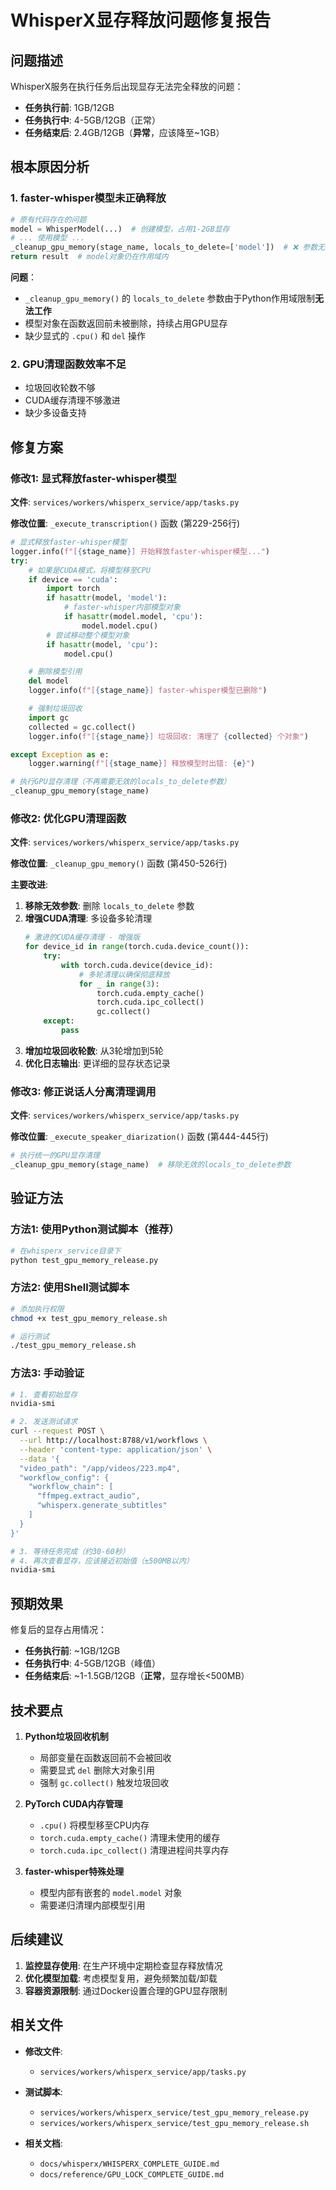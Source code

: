 # WhisperX显存释放问题修复报告

## 问题描述

WhisperX服务在执行任务后出现显存无法完全释放的问题：
- **任务执行前**: 1GB/12GB
- **任务执行中**: 4-5GB/12GB（正常）
- **任务结束后**: 2.4GB/12GB（**异常**，应该降至~1GB）

## 根本原因分析

### 1. faster-whisper模型未正确释放
```python
# 原有代码存在的问题
model = WhisperModel(...)  # 创建模型，占用1-2GB显存
# ... 使用模型 ...
_cleanup_gpu_memory(stage_name, locals_to_delete=['model'])  # ❌ 参数无效
return result  # model对象仍在作用域内
```

**问题**：
- `_cleanup_gpu_memory()` 的 `locals_to_delete` 参数由于Python作用域限制**无法工作**
- 模型对象在函数返回前未被删除，持续占用GPU显存
- 缺少显式的 `.cpu()` 和 `del` 操作

### 2. GPU清理函数效率不足
- 垃圾回收轮数不够
- CUDA缓存清理不够激进
- 缺少多设备支持

## 修复方案

### 修改1: 显式释放faster-whisper模型

**文件**: `services/workers/whisperx_service/app/tasks.py`

**修改位置**: `_execute_transcription()` 函数 (第229-256行)

```python
# 显式释放faster-whisper模型
logger.info(f"[{stage_name}] 开始释放faster-whisper模型...")
try:
    # 如果是CUDA模式，将模型移至CPU
    if device == 'cuda':
        import torch
        if hasattr(model, 'model'):
            # faster-whisper内部模型对象
            if hasattr(model.model, 'cpu'):
                model.model.cpu()
        # 尝试移动整个模型对象
        if hasattr(model, 'cpu'):
            model.cpu()

    # 删除模型引用
    del model
    logger.info(f"[{stage_name}] faster-whisper模型已删除")

    # 强制垃圾回收
    import gc
    collected = gc.collect()
    logger.info(f"[{stage_name}] 垃圾回收: 清理了 {collected} 个对象")

except Exception as e:
    logger.warning(f"[{stage_name}] 释放模型时出错: {e}")

# 执行GPU显存清理（不再需要无效的locals_to_delete参数）
_cleanup_gpu_memory(stage_name)
```

### 修改2: 优化GPU清理函数

**文件**: `services/workers/whisperx_service/app/tasks.py`

**修改位置**: `_cleanup_gpu_memory()` 函数 (第450-526行)

**主要改进**:
1. **移除无效参数**: 删除 `locals_to_delete` 参数
2. **增强CUDA清理**: 多设备多轮清理
   ```python
   # 激进的CUDA缓存清理 - 增强版
   for device_id in range(torch.cuda.device_count()):
       try:
           with torch.cuda.device(device_id):
               # 多轮清理以确保彻底释放
               for _ in range(3):
                   torch.cuda.empty_cache()
                   torch.cuda.ipc_collect()
                   gc.collect()
       except:
           pass
   ```
3. **增加垃圾回收轮数**: 从3轮增加到5轮
4. **优化日志输出**: 更详细的显存状态记录

### 修改3: 修正说话人分离清理调用

**文件**: `services/workers/whisperx_service/app/tasks.py`

**修改位置**: `_execute_speaker_diarization()` 函数 (第444-445行)

```python
# 执行统一的GPU显存清理
_cleanup_gpu_memory(stage_name)  # 移除无效的locals_to_delete参数
```

## 验证方法

### 方法1: 使用Python测试脚本（推荐）

```bash
# 在whisperx_service目录下
python test_gpu_memory_release.py
```

### 方法2: 使用Shell测试脚本

```bash
# 添加执行权限
chmod +x test_gpu_memory_release.sh

# 运行测试
./test_gpu_memory_release.sh
```

### 方法3: 手动验证

```bash
# 1. 查看初始显存
nvidia-smi

# 2. 发送测试请求
curl --request POST \
  --url http://localhost:8788/v1/workflows \
  --header 'content-type: application/json' \
  --data '{
  "video_path": "/app/videos/223.mp4",
  "workflow_config": {
    "workflow_chain": [
      "ffmpeg.extract_audio",
      "whisperx.generate_subtitles"
    ]
  }
}'

# 3. 等待任务完成（约30-60秒）
# 4. 再次查看显存，应该接近初始值（±500MB以内）
nvidia-smi
```

## 预期效果

修复后的显存占用情况：
- **任务执行前**: ~1GB/12GB
- **任务执行中**: 4-5GB/12GB（峰值）
- **任务结束后**: ~1-1.5GB/12GB（**正常**，显存增长<500MB）

## 技术要点

1. **Python垃圾回收机制**
   - 局部变量在函数返回前不会被回收
   - 需要显式 `del` 删除大对象引用
   - 强制 `gc.collect()` 触发垃圾回收

2. **PyTorch CUDA内存管理**
   - `.cpu()` 将模型移至CPU内存
   - `torch.cuda.empty_cache()` 清理未使用的缓存
   - `torch.cuda.ipc_collect()` 清理进程间共享内存

3. **faster-whisper特殊处理**
   - 模型内部有嵌套的 `model.model` 对象
   - 需要递归清理内部模型引用

## 后续建议

1. **监控显存使用**: 在生产环境中定期检查显存释放情况
2. **优化模型加载**: 考虑模型复用，避免频繁加载/卸载
3. **容器资源限制**: 通过Docker设置合理的GPU显存限制

## 相关文件

- **修改文件**:
  - `services/workers/whisperx_service/app/tasks.py`

- **测试脚本**:
  - `services/workers/whisperx_service/test_gpu_memory_release.py`
  - `services/workers/whisperx_service/test_gpu_memory_release.sh`

- **相关文档**:
  - `docs/whisperx/WHISPERX_COMPLETE_GUIDE.md`
  - `docs/reference/GPU_LOCK_COMPLETE_GUIDE.md`
